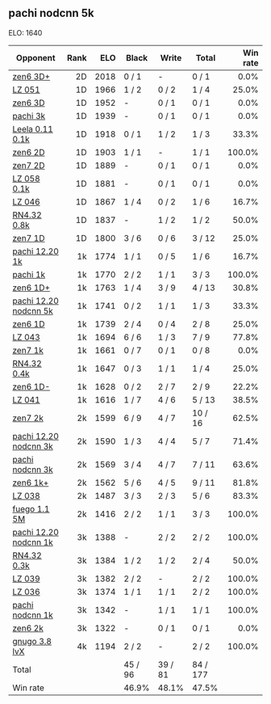 ## pachi nodcnn 5k ##

ELO: 1640

Opponent | Rank | ELO | Black | Write | Total | Win rate
---------|-----:|----:|-------|-------|-------|-------:
[zen6 3D+](zen6%203D+.md) | 2D | 2018 | 0 / 1 | - | 0 / 1 | 0.0%
[LZ 051](LZ%20051.md) | 1D | 1966 | 1 / 2 | 0 / 2 | 1 / 4 | 25.0%
[zen6 3D](zen6%203D.md) | 1D | 1952 | - | 0 / 1 | 0 / 1 | 0.0%
[pachi 3k](pachi%203k.md) | 1D | 1939 | - | 0 / 1 | 0 / 1 | 0.0%
[Leela 0.11 0.1k](Leela%200.11%200.1k.md) | 1D | 1918 | 0 / 1 | 1 / 2 | 1 / 3 | 33.3%
[zen6 2D](zen6%202D.md) | 1D | 1903 | 1 / 1 | - | 1 / 1 | 100.0%
[zen7 2D](zen7%202D.md) | 1D | 1889 | - | 0 / 1 | 0 / 1 | 0.0%
[LZ 058 0.1k](LZ%20058%200.1k.md) | 1D | 1881 | - | 0 / 1 | 0 / 1 | 0.0%
[LZ 046](LZ%20046.md) | 1D | 1867 | 1 / 4 | 0 / 2 | 1 / 6 | 16.7%
[RN4.32 0.8k](RN4.32%200.8k.md) | 1D | 1837 | - | 1 / 2 | 1 / 2 | 50.0%
[zen7 1D](zen7%201D.md) | 1D | 1800 | 3 / 6 | 0 / 6 | 3 / 12 | 25.0%
[pachi 12.20 1k](pachi%2012.20%201k.md) | 1k | 1774 | 1 / 1 | 0 / 5 | 1 / 6 | 16.7%
[pachi 1k](pachi%201k.md) | 1k | 1770 | 2 / 2 | 1 / 1 | 3 / 3 | 100.0%
[zen6 1D+](zen6%201D+.md) | 1k | 1763 | 1 / 4 | 3 / 9 | 4 / 13 | 30.8%
[pachi 12.20 nodcnn 5k](pachi%2012.20%20nodcnn%205k.md) | 1k | 1741 | 0 / 2 | 1 / 1 | 1 / 3 | 33.3%
[zen6 1D](zen6%201D.md) | 1k | 1739 | 2 / 4 | 0 / 4 | 2 / 8 | 25.0%
[LZ 043](LZ%20043.md) | 1k | 1694 | 6 / 6 | 1 / 3 | 7 / 9 | 77.8%
[zen7 1k](zen7%201k.md) | 1k | 1661 | 0 / 7 | 0 / 1 | 0 / 8 | 0.0%
[RN4.32 0.4k](RN4.32%200.4k.md) | 1k | 1647 | 0 / 3 | 1 / 1 | 1 / 4 | 25.0%
[zen6 1D-](zen6%201D-.md) | 1k | 1628 | 0 / 2 | 2 / 7 | 2 / 9 | 22.2%
[LZ 041](LZ%20041.md) | 1k | 1616 | 1 / 7 | 4 / 6 | 5 / 13 | 38.5%
[zen7 2k](zen7%202k.md) | 2k | 1599 | 6 / 9 | 4 / 7 | 10 / 16 | 62.5%
[pachi 12.20 nodcnn 3k](pachi%2012.20%20nodcnn%203k.md) | 2k | 1590 | 1 / 3 | 4 / 4 | 5 / 7 | 71.4%
[pachi nodcnn 3k](pachi%20nodcnn%203k.md) | 2k | 1569 | 3 / 4 | 4 / 7 | 7 / 11 | 63.6%
[zen6 1k+](zen6%201k+.md) | 2k | 1562 | 5 / 6 | 4 / 5 | 9 / 11 | 81.8%
[LZ 038](LZ%20038.md) | 2k | 1487 | 3 / 3 | 2 / 3 | 5 / 6 | 83.3%
[fuego 1.1 5M](fuego%201.1%205M.md) | 2k | 1416 | 2 / 2 | 1 / 1 | 3 / 3 | 100.0%
[pachi 12.20 nodcnn 1k](pachi%2012.20%20nodcnn%201k.md) | 3k | 1388 | - | 2 / 2 | 2 / 2 | 100.0%
[RN4.32 0.3k](RN4.32%200.3k.md) | 3k | 1384 | 1 / 2 | 1 / 2 | 2 / 4 | 50.0%
[LZ 039](LZ%20039.md) | 3k | 1382 | 2 / 2 | - | 2 / 2 | 100.0%
[LZ 036](LZ%20036.md) | 3k | 1374 | 1 / 1 | 1 / 1 | 2 / 2 | 100.0%
[pachi nodcnn 1k](pachi%20nodcnn%201k.md) | 3k | 1342 | - | 1 / 1 | 1 / 1 | 100.0%
[zen6 2k](zen6%202k.md) | 3k | 1322 | - | 0 / 1 | 0 / 1 | 0.0%
[gnugo 3.8 lvX](gnugo%203.8%20lvX.md) | 4k | 1194 | 2 / 2 | - | 2 / 2 | 100.0%
Total | | | 45 / 96 | 39 / 81 | 84 / 177 | 
Win rate| | | 46.9% | 48.1% | 47.5% | 
